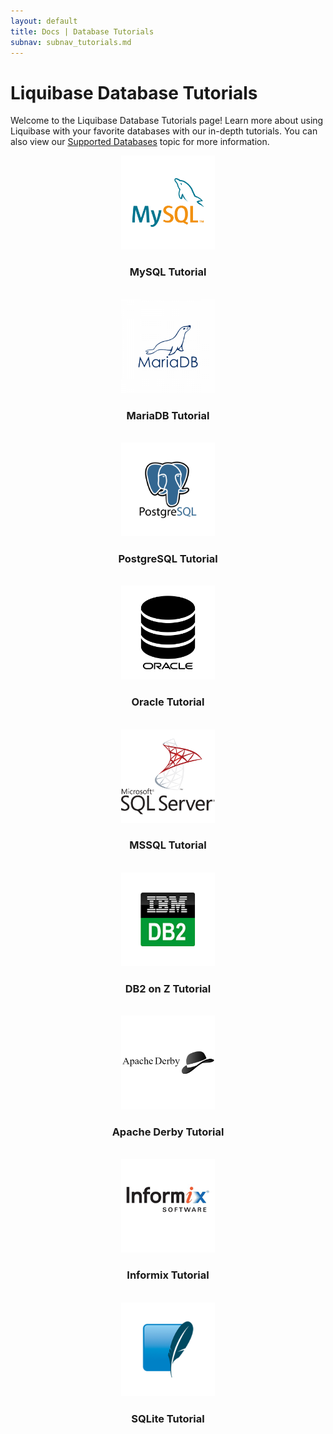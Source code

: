 ```yaml
---
layout: default
title: Docs | Database Tutorials 
subnav: subnav_tutorials.md
---
```

# Liquibase Database Tutorials

Welcome to the Liquibase Database Tutorials page! Learn more about using Liquibase with your favorite databases with our in-depth tutorials. You can also view our [Supported Databases](/databases.html) topic for more information.

<div class="tile-container">
    <div class="tile-item" align="center">
        <a href="/documentation/tutorials/mysql.html"><img src="/images/documentation/Tutorials/mysql.png" width="150px" alt="MySQL Tutorial"></a>
        <h3>MySQL Tutorial</h3>
        <br>
    </div>
    <div class="tile-item" align="center">
        <a href="/documentation/tutorials/mariadb.html"><img src="/images/documentation/Tutorials/mariadb.png" width="150px" alt="MariaDB Tutorial"></a>
        <h3>MariaDB Tutorial</h3>
        <br>
    </div>
    <div class="tile-item" align="center">
        <a href="/documentation/tutorials/postgresql.html"><img src="/images/documentation/Tutorials/postgresql.png" width="150px" alt="PostgreSQL Tutorial"></a>
        <h3>PostgreSQL Tutorial</h3>
        <br>
    </div>
    <div class="tile-item" align="center">
        <a href="/documentation/tutorials/oracle.html"><img src="/images/documentation/Tutorials/oracle.png" width="150px" alt="Oracle Tutorial"></a>
        <h3>Oracle Tutorial</h3>
        <br>
    </div>
    <div class="tile-item" align="center">
        <a href="/documentation/tutorials/mssql.html"><img src="/images/documentation/Tutorials/mssql.png" width="150px" alt="MSSQL Tutorial"></a>
        <h3>MSSQL Tutorial</h3>
        <br>
    </div>
    <div class="tile-item" align="center">
        <a href="/documentation/tutorials/db2onz.html"><img src="/images/documentation/Tutorials/DB2.png" width="150px" alt="DB2 on Z Tutorial"></a>
        <h3>DB2 on Z Tutorial</h3>
        <br>
    </div>
    <div class="tile-item" align="center">
        <a href="/documentation/tutorials/apache-derby.html"><img src="/images/documentation/Tutorials/derbylogo.png" width="150px" alt="Apache Derby Tutorial"></a>
        <h3>Apache Derby Tutorial</h3>
        <br>
    </div>
    <div class="tile-item" align="center">
        <a href="/documentation/tutorials/informix.html"><img src="/images/documentation/Tutorials/informix.png" width="150px" height="150px" alt="Informix Tutorial"></a>
        <h3>Informix Tutorial</h3>
        <br>
    </div>
    <div class="tile-item" align="center">
        <a href="/documentation/tutorials/sqlite.html"><img src="/images/documentation/Tutorials/sqlite.png" width="150px" alt="SQLite Tutorial"></a>
        <h3>SQLite Tutorial</h3>
        <br>
    </div>
</div>
